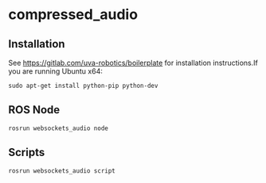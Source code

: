 # compressed_audio

## Installation

See https://gitlab.com/uva-robotics/boilerplate for installation instructions.If you are running Ubuntu x64:
```
sudo apt-get install python-pip python-dev
```

## ROS Node

```
rosrun websockets_audio node
```

## Scripts

```
rosrun websockets_audio script
```
